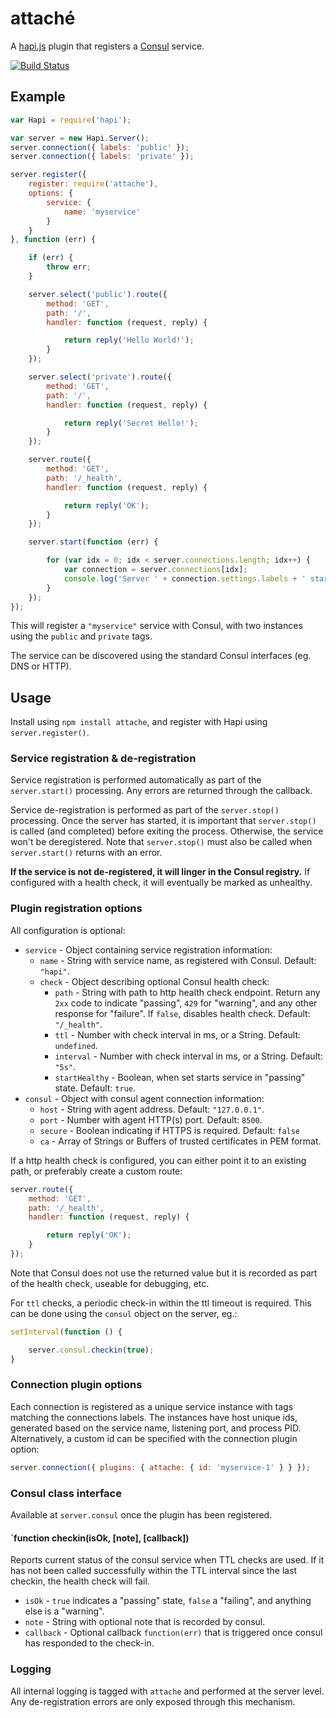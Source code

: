 # attaché

A [hapi.js](http://hapijs.com/) plugin that registers a [Consul](http://consul.io/) service.

[![Build Status](https://travis-ci.org/kanongil/attache.svg?branch=master)](https://travis-ci.org/kanongil/attache)

## Example

```js
var Hapi = require('hapi');

var server = new Hapi.Server();
server.connection({ labels: 'public' });
server.connection({ labels: 'private' });

server.register({
    register: require('attache'),
    options: {
        service: {
            name: 'myservice'
        }
    }
}, function (err) {

    if (err) {
        throw err;
    }

    server.select('public').route({
        method: 'GET',
        path: '/',
        handler: function (request, reply) {

            return reply('Hello World!');
        }
    });

    server.select('private').route({
        method: 'GET',
        path: '/',
        handler: function (request, reply) {

            return reply('Secret Hello!');
        }
    });

    server.route({
        method: 'GET',
        path: '/_health',
        handler: function (request, reply) {

            return reply('OK');
        }
    });

    server.start(function (err) {

        for (var idx = 0; idx < server.connections.length; idx++) {
            var connection = server.connections[idx];
            console.log('Server ' + connection.settings.labels + ' started at', connection.info.uri);
        }
    });
});
```

This will register a `"myservice"` service with Consul, with two instances using the `public` and `private` tags.

The service can be discovered using the standard Consul interfaces (eg. DNS or HTTP).

## Usage

Install using `npm install attache`, and register with Hapi using `server.register()`.

### Service registration & de-registration

Service registration is performed automatically as part of the `server.start()` processing.
Any errors are returned through the callback.

Service de-registration is performed as part of the `server.stop()` processing. Once the server has started,
it is important that `server.stop()` is called (and completed) before exiting the process.
Otherwise, the service won't be deregistered. Note that `server.stop()` must also be called when `server.start()`
returns with an error.

**If the service is not de-registered, it will linger in the Consul registry.** If configured with a health
check, it will eventually be marked as unhealthy.

### Plugin registration options

All configuration is optional:

 * `service` - Object containing service registration information:
   * `name` - String with service name, as registered with Consul. Default: `"hapi"`.
   * `check` - Object describing optional Consul health check:
     * `path` - String with path to http health check endpoint. Return any `2xx` code to indicate "passing",
                `429` for "warning", and any other response for "failure". If `false`, disables health check.
                Default: `"/_health"`.
     * `ttl` - Number with check interval in ms, or a String. Default: `undefined`.
     * `interval` - Number with check interval in ms, or a String. Default: `"5s"`.
     * `startHealthy` - Boolean, when set starts service in "passing" state. Default: `true`.
 * `consul` - Object with consul agent connection information:
   * `host` - String with agent address. Default: `"127.0.0.1"`.
   * `port` - Number with agent HTTP(s) port. Default: `8500`.
   * `secure` - Boolean indicating if HTTPS is required. Default: `false`
   * `ca` - Array of Strings or Buffers of trusted certificates in PEM format.

If a http health check is configured, you can either point it to an existing path, or preferably create a
custom route:

```js
server.route({
    method: 'GET',
    path: '/_health',
    handler: function (request, reply) {

        return reply('OK');
    }
});
```

Note that Consul does not use the returned value but it is recorded as part of the health check, useable
for debugging, etc.

For `ttl` checks, a periodic check-in within the ttl timeout is required. This can be done using the `consul`
object on the server, eg.:

```js
setInterval(function () {

    server.consul.checkin(true);
}
```

### Connection plugin options

Each connection is registered as a unique service instance with tags matching the connections labels.
The instances have host unique ids, generated based on the service name, listening port, and process PID.
Alternatively, a custom id can be specified with the connection plugin option:

```js
server.connection({ plugins: { attache: { id: 'myservice-1' } } });
```

### Consul class interface

Available at `server.consul` once the plugin has been registered.

#### `function checkin(isOk, [note], [callback])

Reports current status of the consul service when TTL checks are used. If it has not been called
successfully within the TTL interval since the last checkin, the health check will fail.

 * `isOk` - `true` indicates a "passing" state, `false` a "failing", and anything else is a "warning".
 * `note` - String with optional note that is recorded by consul.
 * `callback` - Optional callback `function(err)` that is triggered once consul has responded to the check-in.

### Logging

All internal logging is tagged with `attache` and performed at the server level.
Any de-registration errors are only exposed through this mechanism.

